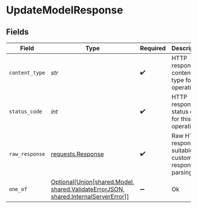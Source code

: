 # UpdateModelResponse


## Fields

| Field                                                                                                                                     | Type                                                                                                                                      | Required                                                                                                                                  | Description                                                                                                                               |
| ----------------------------------------------------------------------------------------------------------------------------------------- | ----------------------------------------------------------------------------------------------------------------------------------------- | ----------------------------------------------------------------------------------------------------------------------------------------- | ----------------------------------------------------------------------------------------------------------------------------------------- |
| `content_type`                                                                                                                            | *str*                                                                                                                                     | :heavy_check_mark:                                                                                                                        | HTTP response content type for this operation                                                                                             |
| `status_code`                                                                                                                             | *int*                                                                                                                                     | :heavy_check_mark:                                                                                                                        | HTTP response status code for this operation                                                                                              |
| `raw_response`                                                                                                                            | [requests.Response](https://requests.readthedocs.io/en/latest/api/#requests.Response)                                                     | :heavy_check_mark:                                                                                                                        | Raw HTTP response; suitable for custom response parsing                                                                                   |
| `one_of`                                                                                                                                  | [Optional[Union[shared.Model, shared.ValidateErrorJSON, shared.InternalServerError]]](../../models/operations/updatemodelresponsebody.md) | :heavy_minus_sign:                                                                                                                        | Ok                                                                                                                                        |